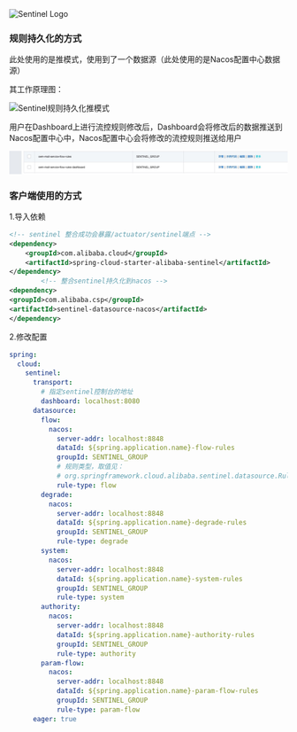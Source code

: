 <img src="https://user-images.githubusercontent.com/9434884/43697219-3cb4ef3a-9975-11e8-9a9c-73f4f537442d.png" alt="Sentinel Logo" width="50%">

### 规则持久化的方式

此处使用的是推模式，使用到了一个数据源（此处使用的是Nacos配置中心数据源）

其工作原理图：

![Sentinel规则持久化推模式](https://user-images.githubusercontent.com/9434884/53381986-a0b73f00-39ad-11e9-90cf-b49158ae4b6f.png)

用户在Dashboard上进行流控规则修改后，Dashboard会将修改后的数据推送到Nacos配置中心中，Nacos配置中心会将修改的流控规则推送给用户

![sentinel流控规则在nacos的配置](./images/image-20210113152122689.png)

### 客户端使用的方式

1.导入依赖

```xml
<!-- sentinel 整合成功会暴露/actuator/sentinel端点 -->
<dependency>
    <groupId>com.alibaba.cloud</groupId>
    <artifactId>spring-cloud-starter-alibaba-sentinel</artifactId>
</dependency>
        <!-- 整合sentinel持久化到nacos -->
<dependency>
<groupId>com.alibaba.csp</groupId>
<artifactId>sentinel-datasource-nacos</artifactId>
</dependency>
```

2.修改配置

```yaml
spring:
  cloud:
    sentinel:
      transport:
        # 指定sentinel控制台的地址
        dashboard: localhost:8080
      datasource:
        flow:
          nacos:
            server-addr: localhost:8848
            dataId: ${spring.application.name}-flow-rules
            groupId: SENTINEL_GROUP
            # 规则类型，取值见：
            # org.springframework.cloud.alibaba.sentinel.datasource.RuleType
            rule-type: flow
        degrade:
          nacos:
            server-addr: localhost:8848
            dataId: ${spring.application.name}-degrade-rules
            groupId: SENTINEL_GROUP
            rule-type: degrade
        system:
          nacos:
            server-addr: localhost:8848
            dataId: ${spring.application.name}-system-rules
            groupId: SENTINEL_GROUP
            rule-type: system
        authority:
          nacos:
            server-addr: localhost:8848
            dataId: ${spring.application.name}-authority-rules
            groupId: SENTINEL_GROUP
            rule-type: authority
        param-flow:
          nacos:
            server-addr: localhost:8848
            dataId: ${spring.application.name}-param-flow-rules
            groupId: SENTINEL_GROUP
            rule-type: param-flow
      eager: true
```

